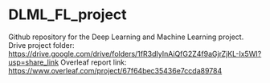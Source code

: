 # DLML_FL_project
Github repository for the Deep Learning and Machine Learning project.
Drive project folder: https://drive.google.com/drive/folders/1fR3dIyInAiQfG2Z4f9aGjrZjKL-Ix5WI?usp=share_link
Overleaf report link: https://www.overleaf.com/project/67f64bec35436e7ccda89784
